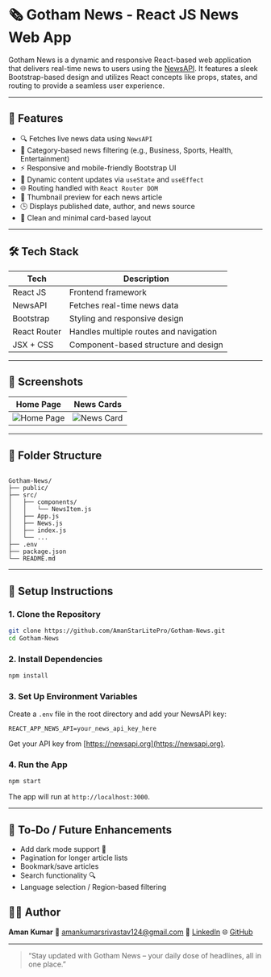 # 🗞️ Gotham News - React JS News Web App

Gotham News is a dynamic and responsive React-based web application that delivers real-time news to users using the [NewsAPI](https://newsapi.org/). It features a sleek Bootstrap-based design and utilizes React concepts like props, states, and routing to provide a seamless user experience.

---

## 🚀 Features

- 🔍 Fetches live news data using `NewsAPI`
- 🧭 Category-based news filtering (e.g., Business, Sports, Health, Entertainment)
- ⚡ Responsive and mobile-friendly Bootstrap UI
- 🔁 Dynamic content updates via `useState` and `useEffect`
- 🌐 Routing handled with `React Router DOM`
- 📸 Thumbnail preview for each news article
- 🕒 Displays published date, author, and news source
- 🧼 Clean and minimal card-based layout

---

## 🛠️ Tech Stack

| Tech            | Description                            |
|-----------------|----------------------------------------|
| React JS        | Frontend framework                     |
| NewsAPI         | Fetches real-time news data            |
| Bootstrap       | Styling and responsive design          |
| React Router    | Handles multiple routes and navigation |
| JSX + CSS       | Component-based structure and design   |

---

## 📸 Screenshots

| Home Page                             | News Cards                           |
|--------------------------------------|--------------------------------------|
| ![Home Page](./screenshots/home.png) | ![News Card](./screenshots/card.png) |

---

## 📂 Folder Structure

```

Gotham-News/
├── public/
├── src/
│   ├── components/
│   │   └── NewsItem.js
│   ├── App.js
│   ├── News.js
│   ├── index.js
│   └── ...
├── .env
├── package.json
└── README.md

````

---

## 🔧 Setup Instructions

### 1. Clone the Repository

```bash
git clone https://github.com/AmanStarLitePro/Gotham-News.git
cd Gotham-News
````

### 2. Install Dependencies

```bash
npm install
```

### 3. Set Up Environment Variables

Create a `.env` file in the root directory and add your NewsAPI key:

```env
REACT_APP_NEWS_API=your_news_api_key_here
```

Get your API key from [https://newsapi.org](https://newsapi.org).

### 4. Run the App

```bash
npm start
```

The app will run at `http://localhost:3000`.

---

## 📌 To-Do / Future Enhancements

* Add dark mode support 🌙
* Pagination for longer article lists
* Bookmark/save articles
* Search functionality 🔍
* Language selection / Region-based filtering

## 👨‍💻 Author

**Aman Kumar**
📧 [amankumarsrivastav124@gmail.com](mailto:amankumarsrivastav124@gmail.com)
🔗 [LinkedIn](https://www.linkedin.com/in/aman-kumar-srivastav-aa438b28b/)
🌐 [GitHub](https://github.com/AmanStarLitePro)

---

> “Stay updated with Gotham News – your daily dose of headlines, all in one place.”

